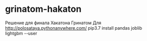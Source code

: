 # grinatom-hakaton
Решение для финала Хакатона Гринатом
Для http://polosataya.pythonanywhere.com/ 
pip3.7 install pandas joblib lightgbm --user
